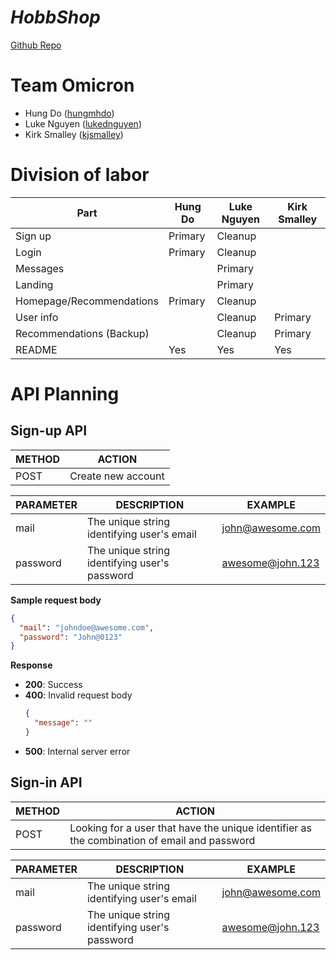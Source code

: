 # _HobbShop_

[Github Repo](https://github.com/cs326-f21-omicron/cs326-final-omicron)

# Team Omicron

- Hung Do ([hungmhdo](https://github.com/hungmhdo))
- Luke Nguyen ([lukednguyen](https://github.com/lukednguyen))
- Kirk Smalley ([kjsmalley](https://github.com/kjsmalley))

# Division of labor

| Part                     | Hung Do | Luke Nguyen | Kirk Smalley |
| ------------------------ | ------- | ----------- | ------------ |
| Sign up                  | Primary | Cleanup     |              |
| Login                    | Primary | Cleanup     |              |
| Messages                 |         | Primary     |              |
| Landing                  |         | Primary     |              |
| Homepage/Recommendations | Primary | Cleanup     |              |
| User info                |         | Cleanup     | Primary      |
| Recommendations (Backup) |         | Cleanup     | Primary      |
| README                   | Yes     | Yes         | Yes          |

# API Planning

## Sign-up API

| METHOD | ACTION             |
| ------ | ------------------ |
| POST   | Create new account |

| PARAMETER | DESCRIPTION                                   | EXAMPLE          |
| --------- | --------------------------------------------- | ---------------- |
| mail      | The unique string identifying user's email    | john@awesome.com |
| password  | The unique string identifying user's password | awesome@john.123 |

**Sample request body**

```json
{
  "mail": "johndoe@awesome.com",
  "password": "John@0123"
}
```

**Response**

- **200**: Success
- **400**: Invalid request body
  ```json
  {
    "message": ""
  }
  ```
- **500**: Internal server error

## Sign-in API

| METHOD | ACTION                                                                                      |
| ------ | ------------------------------------------------------------------------------------------- |
| POST   | Looking for a user that have the unique identifier as the combination of email and password |

| PARAMETER | DESCRIPTION                                   | EXAMPLE          |
| --------- | --------------------------------------------- | ---------------- |
| mail      | The unique string identifying user's email    | john@awesome.com |
| password  | The unique string identifying user's password | awesome@john.123 |

```

```

```

```
